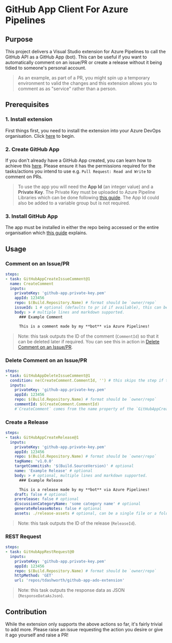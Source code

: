 # GitHub App Client For Azure Pipelines

## Purpose

This project delivers a Visual Studio extension for Azure Pipelines to call the GitHub API as a GitHub App (bot). This can be useful if you want to automatically comment on an issue/PR or create a release without it being tidied to someone's personal account. 

> As an example, as part of a PR, you might spin up a temporary environment to valid the changes and this extension allows you to comment as as "service" rather than a person. 

## Prerequisites

### 1. Install extension 

First things first, you need to install the extension into your Azure DevOps organisation. Click [here](https://marketplace.visualstudio.com/items?itemName=TDAshworth.GitHubAppClient) to begin. 

### 2. Create GitHub App

If you don't already have a GitHub App created, you can learn how to achieve this [here](https://docs.github.com/en/developers/apps/building-github-apps/creating-a-github-app). Please ensure it has the permissions required for the tasks/actions you intend to use e.g. `Pull Request: Read and Write` to comment on PRs.

> To use the app you will need the **App Id** (an integer value) and a **Private Key**. The Private Key must be uploaded to Azure Pipeline Libraries which can be done following [this guide](https://docs.microsoft.com/en-us/azure/devops/pipelines/library/secure-files?view=azure-devops). The App Id could also be added to a variable group but is not required. 

### 3. Install GitHub App

The app must be installed in either the repo being accessed or the entire organisation which [this guide](https://docs.github.com/en/developers/apps/managing-github-apps/installing-github-apps) explains.

## Usage

### Comment on an Issue/PR

```yml
steps:
- task: GitHubAppCreateIssueComment@1
  name: CreateComment
  inputs:
    privateKey: 'github-app.private-key.pem'
    appId: 123456
    repo: $(Build.Repository.Name) # format should be `owner/repo`
    issueId: 1 # optional (defaults to pr id if available), this can be an issue or a PR
    body: > # multiple lines and markdown supported.
      ### Example Comment

      This is a comment made by my **bot** via Azure Pipelines! 
```

> Note: this task outputs the ID of the comment (`CommentId`) so that it can be deleted later if required. You can see this in action in [Delete Comment on an Issue/PR](#delete-comment-on-an-issuepr).

### Delete Comment on an Issue/PR

```yml
steps:
- task: GitHubAppDeleteIssueComment@1
  condition: ne(CreateComment.CommentId, '') # this skips the step if the comment id could not be found
  inputs:
    privateKey: 'github-app.private-key.pem'
    appId: 123456
    repo: $(Build.Repository.Name) # format should be `owner/repo`
    commentId: $(CreateComment.CommentId)
    #`CreateComment` comes from the name property of the `GitHubAppCreateIssueComment` task
```

### Create a Release

```yml
steps:
- task: GitHubAppCreateRelease@1
  inputs:
    privateKey: 'github-app.private-key.pem'
    appId: 123456
    repo: $(Build.Repository.Name) # format should be `owner/repo`
    tagName: 'v1.0.0'
    targetCommitish: '$(Build.SourceVersion)' # optional
    name: 'Example Release' # optional
    body: > # optional, multiple lines and markdown supported.
      ### Example Release

      This is a release made by my **bot** via Azure Pipelines!
    draft: false # optional
    prerelease: false # optional
    discussionCategoryName: 'some category name' # optional
    generateReleaseNotes: false # optional
    assets: ./release-assets # optional, can be a single file or a folder where all root files are uploaded
```

> Note: this task outputs the ID of the release (`ReleaseId`).

### REST Request

```yml
steps:
- task: GitHubAppRestRequest@0
  inputs:
    privateKey: 'github-app.private-key.pem'
    appId: 123456
    repo: $(Build.Repository.Name) # format should be `owner/repo`
    httpMethod: 'GET'
    url: 'repos/tdashworth/github-app-ado-extension'
```

> Note: this task outputs the response data as JSON (`ResponseDataAsJson`).

## Contribution

While the extension only supports the above actions so far, it's fairly trivial to add more. Please raise an issue requesting the action you desire or give it ago yourself and raise a PR!